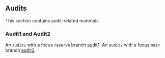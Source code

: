 ## Audits
This section contains audit-related materials.

### Audit1 and Audit2
An `audit1` with a focus `reserve` branch [audit1](https://github.com/kupermind/olas-lst/blob/main/audits/audit1).
An `audit2` with a focus `main` branch [audit2](https://github.com/kupermind/olas-lst/blob/main/audits/audit2).

